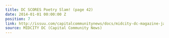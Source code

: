 ```yaml
---
title: DC SCORES Poetry Slam! (page 42)
date: 2014-01-01 00:00:00 Z
position: 7
link: http://issuu.com/capitalcommunitynews/docs/midcity-dc-magazine-january-2014
source: MIDCITY DC (Capital Community News)
---
```



